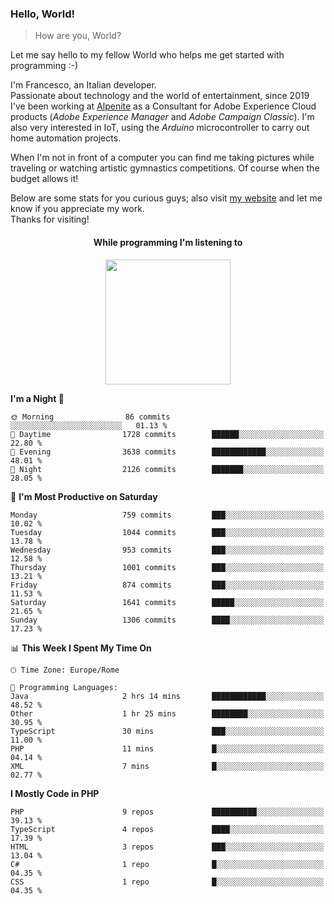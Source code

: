 ### Hello, World!

> How are you, World?

Let me say hello to my fellow World who helps me get started with programming :-)

I'm Francesco, an Italian developer.  
Passionate about technology and the world of entertainment, since 2019 I've been working at [Alpenite](https://www.alpenite.com) as a Consultant for Adobe Experience Cloud products (*Adobe Experience Manager* and *Adobe Campaign Classic*). I'm also very interested in IoT, using the *Arduino* microcontroller to carry out home automation projects.

When I'm not in front of a computer you can find me taking pictures while traveling or watching artistic gymnastics competitions. Of course when the budget allows it!

Below are some stats for you curious guys; also visit [my website](https://www.francescorega.eu) and let me know if you appreciate my work.  
Thanks for visiting!

<div align="center">
  <h4>While programming I'm listening to</h4>
  <a href="https://apps.francescorega.eu/now-playing/11147232609" target="_blank"><img src="https://apps.francescorega.eu/now-playing/11147232609" width="200"></a>
</div>

<!--START_SECTION:waka-->
**I'm a Night 🦉** 

```text
🌞 Morning                86 commits          ░░░░░░░░░░░░░░░░░░░░░░░░░   01.13 % 
🌆 Daytime                1728 commits        ██████░░░░░░░░░░░░░░░░░░░   22.80 % 
🌃 Evening                3638 commits        ████████████░░░░░░░░░░░░░   48.01 % 
🌙 Night                  2126 commits        ███████░░░░░░░░░░░░░░░░░░   28.05 % 
```
📅 **I'm Most Productive on Saturday** 

```text
Monday                   759 commits         ███░░░░░░░░░░░░░░░░░░░░░░   10.02 % 
Tuesday                  1044 commits        ███░░░░░░░░░░░░░░░░░░░░░░   13.78 % 
Wednesday                953 commits         ███░░░░░░░░░░░░░░░░░░░░░░   12.58 % 
Thursday                 1001 commits        ███░░░░░░░░░░░░░░░░░░░░░░   13.21 % 
Friday                   874 commits         ███░░░░░░░░░░░░░░░░░░░░░░   11.53 % 
Saturday                 1641 commits        █████░░░░░░░░░░░░░░░░░░░░   21.65 % 
Sunday                   1306 commits        ████░░░░░░░░░░░░░░░░░░░░░   17.23 % 
```


📊 **This Week I Spent My Time On** 

```text
🕑︎ Time Zone: Europe/Rome

💬 Programming Languages: 
Java                     2 hrs 14 mins       ████████████░░░░░░░░░░░░░   48.52 % 
Other                    1 hr 25 mins        ████████░░░░░░░░░░░░░░░░░   30.95 % 
TypeScript               30 mins             ███░░░░░░░░░░░░░░░░░░░░░░   11.00 % 
PHP                      11 mins             █░░░░░░░░░░░░░░░░░░░░░░░░   04.14 % 
XML                      7 mins              █░░░░░░░░░░░░░░░░░░░░░░░░   02.77 % 
```

**I Mostly Code in PHP** 

```text
PHP                      9 repos             ██████████░░░░░░░░░░░░░░░   39.13 % 
TypeScript               4 repos             ████░░░░░░░░░░░░░░░░░░░░░   17.39 % 
HTML                     3 repos             ███░░░░░░░░░░░░░░░░░░░░░░   13.04 % 
C#                       1 repo              █░░░░░░░░░░░░░░░░░░░░░░░░   04.35 % 
CSS                      1 repo              █░░░░░░░░░░░░░░░░░░░░░░░░   04.35 % 
```




<!--END_SECTION:waka-->
